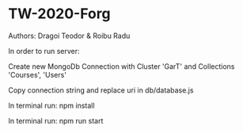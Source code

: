 # TW-2020-Forg

Authors: Dragoi Teodor & Roibu Radu

In order to run server: 

Create new MongoDb Connection with Cluster 'GarT' and Collections 'Courses', 'Users'

Copy connection string and replace uri in db/database.js

In terminal run: npm install

In terminal run: npm run start
